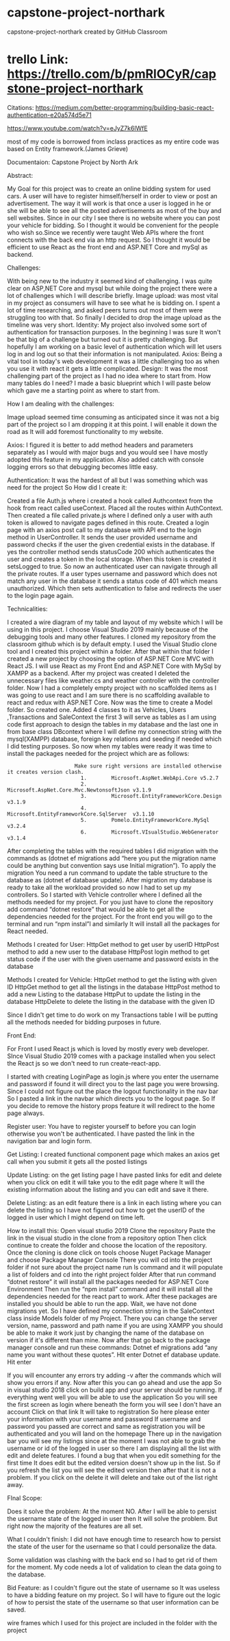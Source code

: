 # capstone-project-northark
capstone-project-northark created by GitHub Classroom
# trello Link: https://trello.com/b/pmRlOCyR/capstone-project-northark

Citations: 
https://medium.com/better-programming/building-basic-react-authentication-e20a574d5e71

https://www.youtube.com/watch?v=eJyZ7k6lWfE

most of my code is borrowed from inclass practices as my entire code was based on Entity framework.(James Grieve)

Documentaion: 
                                            Capstone Project by North Ark


Abstract:

My Goal for this project was to create an online bidding system for used cars. A user will have to register himself/herself in order to view or post an advertisement. The way it will work is that once a user is logged in he or she will be able to see all the posted advertisements as most of the buy and sell websites. Since in our city I see there is no website where you can post your vehicle for bidding. So I thought it would be convenient for the people who wish so.Since we recently were taught Web APIs where the front connects with the back end via an http request. So I thought it would be efficient to use React as the front end and ASP.NET Core and mySql as backend. 

Challenges: 

With being new to the industry it seemed kind of challenging. I was quite clear on ASP,NET Core and mysql but while doing the project there were a lot of challenges which I will describe briefly.
Image upload: was most vital in my project as consumers will have to see what he is bidding on. I spent a lot of time researching, and asked peers turns out most of them were struggling too with that. So finally I decided to drop the image upload as the timeline was very short.
Identity: My project also involved some sort of authentication for transaction purposes. In the beginning I was sure It won't be that big of a challenge but turned out it is pretty challenging. But hopefully I am working on a basic level of authentication which will let users log in and log out so that their information is not manipulated.
Axios: Being a vital tool in today's web development it was a little challenging too as when you use it with react it gets a little complicated.
Design: It was the most challenging part of the project as I had no idea where to start from. How many tables do I need? I made a basic blueprint which I will paste below which gave me a starting point as where to start from.


How I am dealing with the challenges:

Image upload seemed time consuming as anticipated since it was not a big part of the project so I am dropping it at this point. I will enable it down the road as It will add foremost functionality to my website.

Axios: I figured it is better to add method headers and parameters separately as I would with major bugs and you would see I have mostly adopted this feature in my application. Also added catch with console logging errors so that debugging becomes little easy.

Authentication: It was the hardest of all but I was something which was need for the project So How did I create it:

Created a file Auth.js where i created a hook called Authcontext  from the hook from react called useContext.
Placed all the routes within AuthContext.
Then created a file called private.js where I defined only a user with auth token is allowed to navigate pages defined in this route.
Created a login page with an axios post call to my database with API end to the login method in UserController. It sends the user provided username and password checks if the user the given credential exists in the database. If yes the controller method sends statusCode 200 which authenticates the user and creates a token in the local storage.
When this token is created it setsLogged to true. So now an authenticated user can navigate through all the private routes. If a user types username and password which does not match any user in the database it sends a status code of 401 which means unauthorized. Which then sets authentication to false and redirects the user to the login page again.

Technicalities:

I created a wire diagram of my table and layout of my website which I will be using in this project.
I choose Visual Studio 2019 mainly because of the debugging tools and many other features.
I cloned my repository from the classroom github which is by default empty. I used the Visual Studio clone tool and I created this project within a folder.
After that within that folder I created a new project by choosing the option of ASP.NET Core MVC with React JS. I will use React as my Front End and ASP.NET Core with  MySql by XAMPP as a backend.
After my project was created I deleted the unnecessary files like weather.cs and weather controller with the controller folder.
Now I had a completely empty project with no scaffolded items as I was going to use react and I am sure there is no scaffolding available  to react and redux with ASP.NET Core.
Now was the time to create a Model folder. So created one.
Added 4 classes to it as Vehicles, Users ,Transactions  and SaleContext the first 3 will  serve as tables as I am using code first approach to design the tables in my database and the last one in from base class DBcontext where I will define my connection string with the mysql(XAMPP) database, foreign key relations and seeding if needed which I did testing purposes.
So now when my tables were ready it was time to install the packages needed for the project which are as follows:

                          Make sure right versions are installed otherwise it creates version clash.
                            1.        Microsoft.AspNet.WebApi.Core v5.2.7
                            2.        Microsoft.AspNet.Core.Mvc.NewtonsoftJson v3.1.9  
                            3.        Microsoft.EntityFrameworkCore.Design     v3.1.9
                            4.        Microsoft.EntityFrameworkCore.SqlServer  v3.1.10
                            5.        Pomelo.EntityFrameworkCore.MySql          v3.2.4
                            6.        Microsoft.VIsualStudio.WebGenerator       v3.1.4

 
After completing the tables with the required tables I did migration with the commands as (dotnet ef migrations add “here you put the migration name could be anything but convention says use Initial migration”). To apply the migration You need a run command to update the table structure to the database as (dotnet ef database update).
After migration my database is ready to take all the workload provided so now I had to set up my controllers. So I started with Vehicle controller where I defined all the methods needed for my project.
For you just have to clone the repository add command “dotnet restore” that would be able to get all the dependencies needed for the project.
For the front end you will go to the terminal and run “npm instal”l and similarly It will install all the packages for React needed.


Methods I created for User:
HttpGet method to get user by userID
HttpPost method to add a new user to the database
HttpPost login method to get status code if the user with the given username and password exists in the database


Methods I created for Vehicle:
HttpGet method to get the listing with given ID
HttpGet method to get all the listings in the database
HttpPost method to add a new Listing to the database
HttpPut to update the listing in the database
HttpDelete to delete the listing in the database with the given ID


Since I didn't get time to do work on my Transactions table I will be putting all the methods needed for bidding purposes in future.


Front End:


For Front I used React js which is loved by mostly every web developer.
SInce Visual Studio 2019 comes with a package installed when you select the React js so we don't need to run create-react-app.

I started with creating LoginPage as login.js where you enter the username and password if found it will direct you to the last page you were browsing. Since I could not figure out the place the logout functionality in the nav bar So I pasted a link in the navbar which directs  you to the logout page. So If you decide to remove the history props feature it will redirect to the home page always. 

Register user: You have to register yourself to before you can login otherwise you won't be authenticated. I have pasted the link in the navigation bar and login form.

Get Listing: I created functional component page which makes an axios get call when you submit it gets all the posted listings

Update Listing: on the get listing page I have pasted links for edit and delete when you click on edit it will take you to the edit page where It will the existing information about the listing and you can edit and save it there.

Delete Listing: as an edit feature there is a link in each listing where you can delete the listing so I have not figured out how to get the userID of the logged in  user which I might depend on time left.

How to install this:
Open visual studio 2019
Clone the repository
Paste the link in the visual studio in the clone from a repository option
Then click continue to create the folder and choose the location of the repository.
Once the cloning is done click on tools choose Nuget Package Manager and choose Package Manager Console
There you will cd into the project folder if not sure about the project name run ls command and it will populate a list of folders and cd into the right project folder
After that run command “dotnet restore” it will install all the packages needed for ASP.NET Core Environment 
Then run the “npm install” command and it will install all the dependencies needed for the react part to work.
After these packages are installed you should be able to run the app.
Wait, we have  not done migrations yet.
So I have defined my connection string in the SaleContext class inside Models folder of my Project.
There you can change the server version, name, password and path name if you are using XAMPP you should be able to make it work just by changing the name of the database on version if it's different than mine. 
Now after that go back to the package manager console and run these commands:
Dotnet ef migrations add “any name you want without these quotes”. HIt enter
Dotnet ef database update. Hit enter


If you will encounter any errors try adding -v after the commands which will show you errors if any.
Now after this you can go ahead and use the app
So in visual studio 2018 click on build app and your server should be running.
If everything went well you will be able to use the application 
So you will see the first screen as login where beneath the form you will see I don't have an account
Click on that link 
It will take to registration 
So here please enter your information with your username and password
If username and password you passed are correct and same as registration you will be authenticated and you will land on the homepage
There up in the navigation bar you will see my listings since at the moment I was not able to grab the username or id of the logged in user so there I am displaying all the list with edit and delete features.
I found a bug that when you edit something for the first time It does edit but the edited version doesn't show up in the list. So if you refresh the list you will see the edited version then after that it is not a problem.
If  you click on the delete it will delete and take out of the list right away.

FInal Scope:

Does it solve the problem: At the moment NO. After I will be able to persist the username state of the logged in user then It will solve the problem. But right now the majority of the features are all set.

What I couldn't finish:
I did not have enough time to research how to persist the state of the user for the username so that I could personalize the data.

Some validation was clashing with the back end so I had to get rid of them for the moment. My code needs a lot of validation to clean the data going to the database.

Bid Feature: as I couldn't figure out the state of username so It was useless to have a bidding feature on my project. So I will have to figure out the logic of how to persist the state of the username so that user information can be saved.

wire frames which I used for this project are included in the folder with the project



